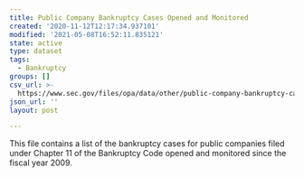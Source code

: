 ```yaml
---
title: Public Company Bankruptcy Cases Opened and Monitored
created: '2020-11-12T12:17:34.937101'
modified: '2021-05-08T16:52:11.835121'
state: active
type: dataset
tags:
  - Bankruptcy
groups: []
csv_url: >-
  https://www.sec.gov/files/opa/data/other/public-company-bankruptcy-cases-opened-and-monitored/public_company_bankruptcy_cases.csv
json_url: ''
layout: post

---
```

This file contains a list of the bankruptcy cases for public companies filed under Chapter 11 of the Bankruptcy Code opened and monitored since the fiscal year 2009. 
